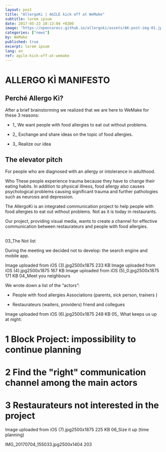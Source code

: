 ```yaml
---
layout: post
title: "AllergoKi | AGILE kick off at WeMake"
subtitle: lorem ipsum
date: 2017-05-23 10:13:04 +0200
image: "https://opencarecc.github.io/allergoki/assets/AK-post-img-01.jpg"
categories: ["news"]
by: WeMake
published: true
excerpt: lorem ipsum
lang: en
ref: agile-kick-off-at-wemake
---
```


# ALLERGO KÌ MANIFESTO

## Perché Allergo Kì?

After a brief brainstorming we realized that we are here to WeMake for these 3 reasons:

- 1_ We want people with food allergies to eat out without problems.

- 2_ Exchange and share ideas on the topic of food allergies.

- 3_ Realize our idea



## The elevator pitch

For people who are diagnosed with an allergy or intolerance in adulthood.

Who These people experience trauma because they have to change their eating habits. In addition to physical illness, food allergy also causes psychological problems causing significant trauma and further pathologies such as neurosis and depression.

The AllergoKi is an integrated communication project to help people with food allergies to eat out without problems. Not as it is today in restaurants.

Our project, providing visual media, wants to create a channel for effective communication between restaurateurs and people with food allergies.

##

03_The Not list

During the meeting we decided not to develop: the search engine and mobile app.

Image uploaded from iOS (3).jpg2500x1875 233 KB
Image uploaded from iOS (4).jpg2500x1875 167 KB
Image uploaded from iOS (5)_0.jpg2500x1875 171 KB
04_Meet you neighbours

We wrote down a list of the “actors”:

- People with food allergies Associations (parents, sick person, trainers )

- Restaurateurs (waiters, providers) friend and collegues

Image uploaded from iOS (6).jpg2500x1875 248 KB
05_ What keeps us up at night:

# 1 Block Project: impossibility to continue planning

# 2 Find the "right" communication channel among the main actors

# 3 Restaurateurs not interested in the project

Image uploaded from iOS (7).jpg2500x1875 225 KB
06_Size it up (time planning)

IMG_20170704_155033.jpg2500x1404 203
